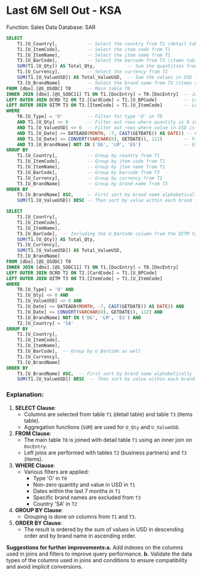 # Last 6M Sell Out - KSA

Function: Sales Data
Database: SAR

```sql
SELECT 
    T1.[U_Country],           -- Select the country from T1 (detail table)
    T1.[U_ItemCode],          -- Select the item code from T1
    T1.[U_ItemName],          -- Select the item name from T1
    T3.[U_BarCode],           -- Select the barcode from T3 (items table)
    SUM(T1.[U_Qty]) AS Total_Qty,            -- Sum the quantities from T1 and alias it as Total_Qty
    T1.[U_Currency],          -- Select the currency from T1
    SUM(T1.[U_ValueUSD]) AS Total_ValueUSD,  -- Sum the values in USD from T1 and alias it as Total_ValueUSD
    T3.[U_BrandName]          -- Select the brand name from T3 (items table)
FROM [dbo].[@S_OSODC] T0      -- Main table T0
INNER JOIN [dbo].[@S_SODC11] T1 ON T1.[DocEntry] = T0.[DocEntry]  -- Join detail table T1 on DocEntry
LEFT OUTER JOIN OCRD T2 ON T2.[CardCode] = T1.[U_BPCode]          -- Left join with business partners table T2 on BPCode
LEFT OUTER JOIN OITM T3 ON T3.[ItemCode] = T1.[U_ItemCode]        -- Left join with items table T3 on ItemCode
WHERE 
    T0.[U_Type] = 'O'         -- Filter for type 'O' in T0
    AND T1.[U_Qty] <> 0       -- Filter out rows where quantity is 0 in T1
    AND T1.[U_ValueUSD] <> 0  -- Filter out rows where value in USD is 0 in T1
    AND T1.[U_Date] >= DATEADD(MONTH, -7, CAST(GETDATE() AS DATE)) -- Filter for dates within the last 7 months
    AND T1.[U_Date] <= CONVERT(VARCHAR(8), GETDATE(), 112)        -- Filter for dates up to today
    AND T3.[U_BrandName] NOT IN ('DG', 'LM', 'ES')                -- Exclude specified brand names in T3
GROUP BY
    T1.[U_Country],           -- Group by country from T1
    T1.[U_ItemCode],          -- Group by item code from T1
    T1.[U_ItemName],          -- Group by item name from T1
    T3.[U_BarCode],           -- Group by barcode from T3
    T1.[U_Currency],          -- Group by currency from T1
    T3.[U_BrandName]          -- Group by brand name from T3
ORDER BY
    T3.[U_BrandName] ASC,     -- First sort by brand name alphabetically
    SUM(T1.[U_ValueUSD]) DESC -- Then sort by value within each brand in descending order

```

```sql
SELECT 
    T1.[U_Country],
    T1.[U_ItemCode],
    T1.[U_ItemName],
    T3.[U_BarCode],  -- Including the U_BarCode column from the OITM table
    SUM(T1.[U_Qty]) AS Total_Qty,
    T1.[U_Currency],
    SUM(T1.[U_ValueUSD]) AS Total_ValueUSD,
    T3.[U_BrandName]
FROM [dbo].[@S_OSODC] T0 
INNER JOIN [dbo].[@S_SODC11] T1 ON T1.[DocEntry] = T0.[DocEntry]
LEFT OUTER JOIN OCRD T2 ON T2.[CardCode] = T1.[U_BPCode]
LEFT OUTER JOIN OITM T3 ON T3.[ItemCode] = T1.[U_ItemCode]
WHERE 
    T0.[U_Type] = 'O' AND 
    T1.[U_Qty] <> 0 AND 
    T1.[U_ValueUSD] <> 0 AND 
    T1.[U_Date] >= DATEADD(MONTH, -7, CAST(GETDATE() AS DATE)) AND 
    T1.[U_Date] <= CONVERT(VARCHAR(8), GETDATE(), 112) AND 
    T3.[U_BrandName] NOT IN ('DG', 'LM', 'ES') AND
    T2.[U_Country] = 'SA'
GROUP BY
    T1.[U_Country],
    T1.[U_ItemCode],
    T1.[U_ItemName],
    T3.[U_BarCode],  -- Group by U_BarCode as well
    T1.[U_Currency],
    T3.[U_BrandName]
ORDER BY
    T3.[U_BrandName] ASC,  -- First sort by brand name alphabetically
    SUM(T1.[U_ValueUSD]) DESC  -- Then sort by value within each brand in descending order

```

### Explanation:

1. **SELECT Clause**:
    - Columns are selected from table `T1` (detail table) and table `T3` (items table).
    - Aggregation functions (`SUM`) are used for `U_Qty` and `U_ValueUSD`.
2. **FROM Clause**:
    - The main table `T0` is joined with detail table `T1` using an inner join on `DocEntry`.
    - Left joins are performed with tables `T2` (business partners) and `T3` (items).
3. **WHERE Clause**:
    - Various filters are applied:
        - Type 'O' in `T0`
        - Non-zero quantity and value in USD in `T1`
        - Dates within the last 7 months in `T1`
        - Specific brand names are excluded from `T3`
        - Country 'SA' in `T2`
4. **GROUP BY Clause**:
    - Grouping is done on columns from `T1` and `T3`.
5. **ORDER BY Clause**:
    - The result is ordered by the sum of values in USD in descending order and by brand name in ascending order.

**Suggestions for further improvements:a.** Add indexes on the columns used in joins and filters to improve query performance.
**b.** Validate the data types of the columns used in joins and conditions to ensure compatibility and avoid implicit conversions.